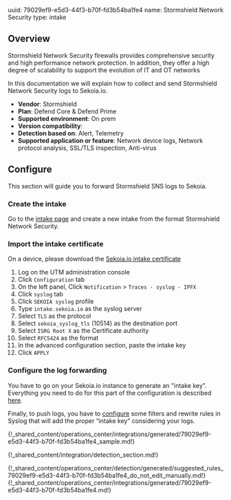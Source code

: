 uuid: 79029ef9-e5d3-44f3-b70f-fd3b54ba1fe4
name: Stormshield Network Security
type: intake

## Overview

Stormshield Network Security firewalls provides comprehensive security and high performance network protection. In addition, they offer a high degree of scalability to support the evolution of IT and OT networks

In this documentation we will explain how to collect and send Stormshield Network Security logs to Sekoia.io.

- **Vendor**: Stormshield
- **Plan**: Defend Core & Defend Prime
- **Supported environment**: On prem
- **Version compatibility**:
- **Detection based on**: Alert, Telemetry
- **Supported application or feature**: Network device logs, Network protocol analysis, SSL/TLS inspection, Anti-virus





## Configure

This section will guide you to forward Stormshield SNS logs to Sekoia.

### Create the intake

Go to the [intake page](https://app.sekoia.io/operations/intakes) and create a new intake from the format Stormshield Network Security.

### Import the intake certificate

On a device, please download the [Sekoia.io intake certificate](https://app.sekoia.io/assets/files/SEKOIA-IO-intake.pem)

1. Log on the UTM administration console
2. Click `Configuration` tab
3. On the left panel, Click `Notification` > `Traces - syslog - IPFX`
4. Click `syslog` tab
5. Click `SEKOIA syslog` profile
6. Type `intake.sekoia.io` as the syslog server
7. Select `TLS` as the protocol
8. Select `sekoia_syslog_tls` (10514) as the destination port
9. Select `ISRG Root X` as the Certificate authority
10. Select `RFC5424` as the format
11. In the advanced configuration section, paste the intake key
12. Click `APPLY`

### Configure the log forwarding

You have to go on your Sekoia.io instance to generate an "intake key".
Everything you need to do for this part of the configuration is described [here](../../../collect/intakes.md).

Finally, to push logs, you have to [configure](../../../collect/ingestion_methods/index.md) some filters and rewrite rules in Syslog that will add the proper “intake key” considering your logs.

{!_shared_content/operations_center/integrations/generated/79029ef9-e5d3-44f3-b70f-fd3b54ba1fe4_sample.md!}


{!_shared_content/integration/detection_section.md!}

{!_shared_content/operations_center/detection/generated/suggested_rules_79029ef9-e5d3-44f3-b70f-fd3b54ba1fe4_do_not_edit_manually.md!}
{!_shared_content/operations_center/integrations/generated/79029ef9-e5d3-44f3-b70f-fd3b54ba1fe4.md!}
